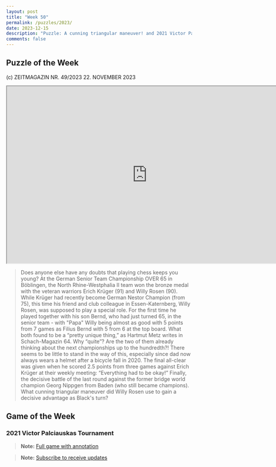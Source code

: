```yaml
---
layout: post
title: "Week 50"
permalink: /puzzles/2023/
date: 2023-12-15
description: "Puzzle: A cunning triangular maneuver! and 2021 Victor Palciauskas Tournament"
comments: false
---
```



## Puzzle of the Week
(c) ZEITMAGAZIN NR. 49/2023 22. NOVEMBER 2023

<iframe src="https://fritz.chessbase.com?fen=r5k1/7p/3p2p1/2pPbn2/1p5q/1P1PP2B/2QB1PKP/5R2 b - - 0 1" style="width:760px;height:480px">
</iframe>

> Does anyone else have any doubts that playing chess keeps you young? At the German Senior Team Championship OVER 65 in Böblingen, the North Rhine-Westphalia II team won the bronze medal with the veteran warriors Erich Krüger (91) and Willy Rosen (90). While Krüger had recently become German Nestor Champion (from 75), this time his friend and club colleague in Essen-Katernberg, Willy Rosen, was supposed to play a special role. For the first time he played together with his son Bernd, who had just turned 65, in the senior team - with "Papa" Willy being almost as good with 5 points from 7 games as Filius Bernd with 5 from 6 at the top board. What both found to be a “pretty unique thing,” as Hartmut Metz writes in Schach-Magazin 64. Why “quite”? Are the two of them already thinking about the next championships up to the hundredth?! There seems to be little to stand in the way of this, especially since dad now always wears a helmet after a bicycle fall in 2020. The final all-clear was given when he scored 2.5 points from three games against Erich Krüger at their weekly meeting: “Everything had to be okay!” Finally, the decisive battle of the last round against the former bridge world champion Georg Nippgen from Baden (who still became champions). What cunning triangular maneuver did Willy Rosen use to gain a decisive advantage as Black's turn?

## Game of the Week

### 2021 Victor Palciauskas Tournament

<div class="cbdiagram"
data-size="400"
data-hint="Double Attack"
data-solution="Nf6"
data-moves="1.Nf3 d5 2.g3 Nc6 3.d4 Nf6 4.Bg2 Bf5 5.O-O Ng4 6.c4 e6 7.Nc3 Bb4 8.Nh4 O-O 9.cxd5 exd5 10.Nxf5 Qd7 11.e4 Rfe8 12.Qxg4 g6 13.Nh6+ Kg7 14.Qxd7 Re7 15.Qg4 Rd8 16.Nxd5 a5 17.Nf5+ Kf8 18.Bh6+ Ke8 19.Ng7+ Kf8"
data-play="1000"
data-legend="Find the mate"
data-title="Schroeer, Egbert vs Churchill, Kyle">
</div>



> **Note:** [Full game with annotation](https://share.chessbase.com/SharedGames/game/?p=uRfvIHypzXutG/zqkEPyw164y4KpKK/HMNumEWeFRIPnn1nVHUVvknCe9M92QPOw)

> **Note:** [Subscribe to receive updates](https://follow.it/senior-chess-improver?leanpub)
